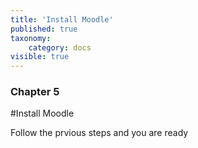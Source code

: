 ```yaml
---
title: 'Install Moodle'
published: true
taxonomy:
    category: docs
visible: true
---
```


### Chapter 5

#Install Moodle

Follow the prvious steps and you are ready